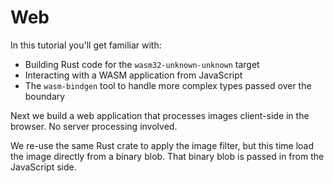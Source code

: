 # Web

In this tutorial you'll get familiar with:

* Building Rust code for the `wasm32-unknown-unknown` target
* Interacting with a WASM application from JavaScript
* The `wasm-bindgen` tool to handle more complex types passed over the boundary

Next we build a web application that processes images client-side in the browser.
No server processing involved.

We re-use the same Rust crate to apply the image filter,
but this time load the image directly from a binary blob.
That binary blob is passed in from the JavaScript side.
